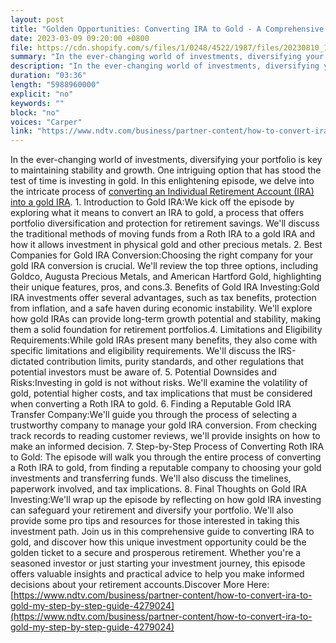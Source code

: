 ```yaml
---
layout: post
title: "Golden Opportunities: Converting IRA to Gold - A Comprehensive Guide"
date: 2023-03-09 09:20:00 +0800
file: https://cdn.shopify.com/s/files/1/0248/4522/1987/files/20230810_1.mp3?v=1691631921
summary: "In the ever-changing world of investments, diversifying your portfolio is key to maintaining stability and growth. One intriguing option that has stood the test of time is investing in gold. In this enlightening episode, we delve into the intricate process of converting an Individual Retirement Account (IRA) into a gold IRA. 1. Introduction to Gold IRA:We kick off the episode by exploring what it means to convert an IRA to gold, a process that offers portfolio diversification and protection for retirement savings. We'll discuss the traditional methods of moving funds from a Roth IRA to a gold IRA and how it allows investment in physical gold and other precious metals. 2. Best Companies for Gold IRA Conversion:Choosing the right company for your gold IRA conversion is crucial. We'll review the top three options, including Goldco, Augusta Precious Metals, and American Hartford Gold, highlighting their unique features, pros, and cons.3. Benefits of Gold IRA Investing:Gold IRA investments offer several advantages, such as tax benefits, protection from inflation, and a safe haven during economic instability. We'll explore how gold IRAs can provide long-term growth potential and stability, making them a solid foundation for retirement portfolios.4. Limitations and Eligibility Requirements:While gold IRAs present many benefits, they also come with specific limitations and eligibility requirements. We'll discuss the IRS-dictated contribution limits, purity standards, and other regulations that potential investors must be aware of. 5. Potential Downsides and Risks:Investing in gold is not without risks. We'll examine the volatility of gold, potential higher costs, and tax implications that must be considered when converting a Roth IRA to gold. 6. Finding a Reputable Gold IRA Transfer Company:We'll guide you through the process of selecting a trustworthy company to manage your gold IRA conversion. From checking track records to reading customer reviews, we'll provide insights on how to make an informed decision. 7. Step-by-Step Process of Converting Roth IRA to Gold: The episode will walk you through the entire process of converting a Roth IRA to gold, from finding a reputable company to choosing your gold investments and transferring funds. We'll also discuss the timelines, paperwork involved, and tax implications. 8. Final Thoughts on Gold IRA Investing:We'll wrap up the episode by reflecting on how gold IRA investing can safeguard your retirement and diversify your portfolio. We'll also provide some pro tips and resources for those interested in taking this investment path. Join us in this comprehensive guide to converting IRA to gold, and discover how this unique investment opportunity could be the golden ticket to a secure and prosperous retirement. Whether you're a seasoned investor or just starting your investment journey, this episode offers valuable insights and practical advice to help you make informed decisions about your retirement accounts."
description: "In the ever-changing world of investments, diversifying your portfolio is key to maintaining stability and growth. One intriguing option that has stood the test of time is investing in gold. In this enlightening episode, we delve into the intricate process of <a href='https://www.ndtv.com/business/partner-content/how-to-convert-ira-to-gold-my-step-by-step-guide-4279024'>converting an Individual Retirement Account (IRA) into a gold IRA</a>. 1. Introduction to Gold IRA:We kick off the episode by exploring what it means to convert an IRA to gold, a process that offers portfolio diversification and protection for retirement savings. We'll discuss the traditional methods of moving funds from a Roth IRA to a gold IRA and how it allows investment in physical gold and other precious metals. 2. Best Companies for Gold IRA Conversion:Choosing the right company for your gold IRA conversion is crucial. We'll review the top three options, including Goldco, Augusta Precious Metals, and American Hartford Gold, highlighting their unique features, pros, and cons.3. Benefits of Gold IRA Investing:Gold IRA investments offer several advantages, such as tax benefits, protection from inflation, and a safe haven during economic instability. We'll explore how gold IRAs can provide long-term growth potential and stability, making them a solid foundation for retirement portfolios.4. Limitations and Eligibility Requirements:While gold IRAs present many benefits, they also come with specific limitations and eligibility requirements. We'll discuss the IRS-dictated contribution limits, purity standards, and other regulations that potential investors must be aware of. 5. Potential Downsides and Risks:Investing in gold is not without risks. We'll examine the volatility of gold, potential higher costs, and tax implications that must be considered when converting a Roth IRA to gold. 6. Finding a Reputable Gold IRA Transfer Company:We'll guide you through the process of selecting a trustworthy company to manage your gold IRA conversion. From checking track records to reading customer reviews, we'll provide insights on how to make an informed decision. 7. Step-by-Step Process of Converting Roth IRA to Gold: The episode will walk you through the entire process of converting a Roth IRA to gold, from finding a reputable company to choosing your gold investments and transferring funds. We'll also discuss the timelines, paperwork involved, and tax implications. 8. Final Thoughts on Gold IRA Investing:We'll wrap up the episode by reflecting on how gold IRA investing can safeguard your retirement and diversify your portfolio. We'll also provide some pro tips and resources for those interested in taking this investment path. Join us in this comprehensive guide to converting IRA to gold, and discover how this unique investment opportunity could be the golden ticket to a secure and prosperous retirement. Whether you're a seasoned investor or just starting your investment journey, this episode offers valuable insights and practical advice to help you make informed decisions about your retirement accounts.Discover More Here:<a href='https://www.ndtv.com/business/partner-content/how-to-convert-ira-to-gold-my-step-by-step-guide-4279024'>https://www.ndtv.com/business/partner-content/how-to-convert-ira-to-gold-my-step-by-step-guide-4279024</a> "
duration: "03:36"
length: "5988960000"
explicit: "no"
keywords: ""
block: "no"
voices: "Carper"
link: "https://www.ndtv.com/business/partner-content/how-to-convert-ira-to-gold-my-step-by-step-guide-4279024"
---
```


In the ever-changing world of investments, diversifying your portfolio is key to maintaining stability and growth. One intriguing option that has stood the test of time is investing in gold. In this enlightening episode, we delve into the intricate process of [converting an Individual Retirement Account (IRA) into a gold IRA](https://www.ndtv.com/business/partner-content/how-to-convert-ira-to-gold-my-step-by-step-guide-4279024). 1. Introduction to Gold IRA:We kick off the episode by exploring what it means to convert an IRA to gold, a process that offers portfolio diversification and protection for retirement savings. We'll discuss the traditional methods of moving funds from a Roth IRA to a gold IRA and how it allows investment in physical gold and other precious metals. 2. Best Companies for Gold IRA Conversion:Choosing the right company for your gold IRA conversion is crucial. We'll review the top three options, including Goldco, Augusta Precious Metals, and American Hartford Gold, highlighting their unique features, pros, and cons.3. Benefits of Gold IRA Investing:Gold IRA investments offer several advantages, such as tax benefits, protection from inflation, and a safe haven during economic instability. We'll explore how gold IRAs can provide long-term growth potential and stability, making them a solid foundation for retirement portfolios.4. Limitations and Eligibility Requirements:While gold IRAs present many benefits, they also come with specific limitations and eligibility requirements. We'll discuss the IRS-dictated contribution limits, purity standards, and other regulations that potential investors must be aware of. 5. Potential Downsides and Risks:Investing in gold is not without risks. We'll examine the volatility of gold, potential higher costs, and tax implications that must be considered when converting a Roth IRA to gold. 6. Finding a Reputable Gold IRA Transfer Company:We'll guide you through the process of selecting a trustworthy company to manage your gold IRA conversion. From checking track records to reading customer reviews, we'll provide insights on how to make an informed decision. 7. Step-by-Step Process of Converting Roth IRA to Gold: The episode will walk you through the entire process of converting a Roth IRA to gold, from finding a reputable company to choosing your gold investments and transferring funds. We'll also discuss the timelines, paperwork involved, and tax implications. 8. Final Thoughts on Gold IRA Investing:We'll wrap up the episode by reflecting on how gold IRA investing can safeguard your retirement and diversify your portfolio. We'll also provide some pro tips and resources for those interested in taking this investment path. Join us in this comprehensive guide to converting IRA to gold, and discover how this unique investment opportunity could be the golden ticket to a secure and prosperous retirement. Whether you're a seasoned investor or just starting your investment journey, this episode offers valuable insights and practical advice to help you make informed decisions about your retirement accounts.Discover More Here:[https://www.ndtv.com/business/partner-content/how-to-convert-ira-to-gold-my-step-by-step-guide-4279024](https://www.ndtv.com/business/partner-content/how-to-convert-ira-to-gold-my-step-by-step-guide-4279024)

